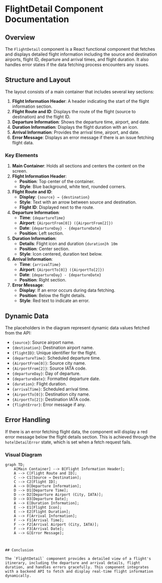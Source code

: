 # FlightDetail Component Documentation

## Overview

The `FlightDetail` component is a React functional component that fetches and displays detailed flight information including the source and destination airports, flight ID, departure and arrival times, and flight duration. It also handles error states if the data fetching process encounters any issues.

## Structure and Layout

The layout consists of a main container that includes several key sections:

1. **Flight Information Header**: A header indicating the start of the flight information section.
2. **Flight Route and ID**: Displays the route of the flight (source to destination) and the flight ID.
3. **Departure Information**: Shows the departure time, airport, and date.
4. **Duration Information**: Displays the flight duration with an icon.
5. **Arrival Information**: Provides the arrival time, airport, and date.
6. **Error Message**: Displays an error message if there is an issue fetching flight data.


### Key Elements

1. **Main Container**: Holds all sections and centers the content on the screen.
2. **Flight Information Header**:
   - **Position**: Top center of the container.
   - **Style**: Blue background, white text, rounded corners.
3. **Flight Route and ID**:
   - **Display**: `{source} → {destination}`
   - **Style**: Text with an arrow between source and destination.
   - **Flight ID**: Displayed next to the route.
4. **Departure Information**:
   - **Time**: `{departureTime}`
   - **Airport**: `{AirportFrom[0]} ({AirportFrom[2]})`
   - **Date**: `{departureDay} - {departureDate}`
   - **Position**: Left section.
5. **Duration Information**:
   - **Details**: Flight icon and duration `{duration}h 10m`
   - **Position**: Center section.
   - **Style**: Icon centered, duration text below.
6. **Arrival Information**:
   - **Time**: `{arrivalTime}`
   - **Airport**: `{AirportTo[0]} ({AirportTo[2]})`
   - **Date**: `{departureDay} - {departureDate}`
   - **Position**: Right section.
7. **Error Message**:
   - **Display**: If an error occurs during data fetching.
   - **Position**: Below the flight details.
   - **Style**: Red text to indicate an error.

## Dynamic Data

The placeholders in the diagram represent dynamic data values fetched from the API:

- `{source}`: Source airport name.
- `{destination}`: Destination airport name.
- `{flightID}`: Unique identifier for the flight.
- `{departureTime}`: Scheduled departure time.
- `{AirportFrom[0]}`: Source city name.
- `{AirportFrom[2]}`: Source IATA code.
- `{departureDay}`: Day of departure.
- `{departureDate}`: Formatted departure date.
- `{duration}`: Flight duration.
- `{arrivalTime}`: Scheduled arrival time.
- `{AirportTo[0]}`: Destination city name.
- `{AirportTo[2]}`: Destination IATA code.
- `{flightError}`: Error message if any.

## Error Handling

If there is an error fetching flight data, the component will display a red error message below the flight details section. This is achieved through the `hotelDetailError` state, which is set when a fetch request fails.
### Visual Diagram

```mermaid
graph TD;
    A[Main Container] --> B[Flight Information Header];
    A --> C[Flight Route and ID];
    C --> C1[Source → Destination];
    C --> C2[Flight ID];
    A --> D[Departure Information];
    D --> D1[Departure Time];
    D --> D2[Departure Airport (City, IATA)];
    D --> D3[Departure Date];
    A --> E[Duration Information];
    E --> E1[Flight Icon];
    E --> E2[Flight Duration];
    A --> F[Arrival Information];
    F --> F1[Arrival Time];
    F --> F2[Arrival Airport (City, IATA)];
    F --> F3[Arrival Date];
    A --> G[Error Message];



## Conclusion

The `FlightDetail` component provides a detailed view of a flight's itinerary, including the departure and arrival details, flight duration, and handles errors gracefully. This component integrates with a backend API to fetch and display real-time flight information dynamically.
